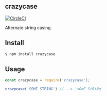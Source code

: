 ## crazycase

[![CircleCI](https://circleci.com/gh/cadenichols/crazycase.svg?style=shield)](https://circleci.com/gh/cadenichols/crazycase)

Alternate string casing.

## Install

```bash
$ npm install crazycase
```

## Usage

```js
const crazycase = require('crazycase');

crazycase('SOME STRING') // --> 'sOmE StRiNg'
```
